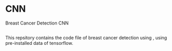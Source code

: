# CNN
Breast Cancer Detection CNN
##
This repsitory contains the code file of breast cancer detection using , using pre-installed data of tensorflow.
